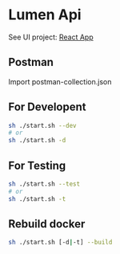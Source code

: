 # Lumen Api

See UI project: [React App](https://github.com/danieloprado/react-lumen-app)

## Postman

Import postman-collection.json

## For Developent

```sh
sh ./start.sh --dev
# or
sh ./start.sh -d
```

## For Testing

```sh
sh ./start.sh --test
# or
sh ./start.sh -t
```

## Rebuild docker

```sh
sh ./start.sh [-d|-t] --build
```